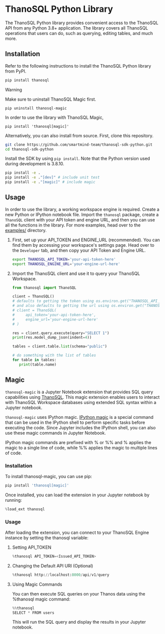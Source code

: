 # ThanoSQL Python Library

The ThanoSQL Python library provides convenient access to the ThanoSQL API from any Python 3.8+ application. The library covers all ThanoSQL operations that users can do, such as querying, editing tables, and much more.

## Installation

Refer to the following instructions to install the ThanoSQL Python library from PyPI.

```bash
pip install thanosql
```

> [!WARNING]
> Make sure to uninstall ThanoSQL Magic first.
>
> `pip uninstall thanosql-magic`
>
> In order to use the library with ThanoSQL Magic,
>
> `pip install 'thanosql[magic]'`

Alternatively, you can also install from source. First, clone this repository.

```bash
git clone https://github.com/smartmind-team/thanosql-sdk-python.git
cd thanosql-sdk-python
```

Install the SDK by using `pip install`. Note that the Python version used during development is 3.8.10.

```bash
pip install -e .
pip install -e ."[dev]" # include unit test
pip install -e ."[magic]" # include magic
```

## Usage

In order to use the library, a working workspace engine is required. Create a new Python or IPython notebook file. Import the `thanosql` package, create a `ThanoSQL` client with your API token and engine URL, and then you can use all the functions in the library. For more examples, head over to the [examples/](./examples/) directory.

1. First, set up your API_TOKEN and ENGINE_URL (recommended). You can find them by accessing your workspace's settings page. Head over to the `Developer` tab, and then copy your API Token and Engine URL.

   ```bash
   export THANOSQL_API_TOKEN='your-api-token-here'
   export THANOSQL_ENGINE_URL='your-engine-url-here'
   ```

2. Import the ThanoSQL client and use it to query your ThanoSQL Workspace.

   ```python
   from thanosql import ThanoSQL

   client = ThanoSQL()
   # defaults to getting the token using os.environ.get("THANOSQL_API_TOKEN"),
   # and also defaults to getting the url using os.environ.get("THANOSQL_ENGINE_URL"),
   # client = ThanoSQL(
   #     api_token='your-api-token-here',
   #     engine_url='your-engine-url-here'
   # )

   res = client.query.execute(query="SELECT 1")
   print(res.model_dump_json(indent=4))

   tables = client.table.list(schema="public")

   # do something with the list of tables
   for table in tables:
      print(table.name)
   ```

## Magic

`thanosql-magic` is a Jupyter Notebook extension that provides SQL query capabilities using [ThanoSQL](https://www.thanosql.ai). This magic extension enables users to interact with ThanoSQL Workspace databases using extended SQL syntax within a Jupyter notebook.

`thanosql-magic` uses IPython magic. [IPython magic](https://ipython.readthedocs.io/en/stable/interactive/magics.html) is a special command that can be used in the IPython shell to perform specific tasks before executing the code. Since Jupyter includes the IPython shell, you can also use these magic commands in Jupyter Notebook.

IPython magic commands are prefixed with % or %% and % applies the magic to a single line of code, while %% applies the magic to multiple lines of code.

### Installation

To install thanosql-magic, you can use pip:

```bash
pip install 'thanosql[magic]'
```

Once installed, you can load the extension in your Jupyter notebook by running:

```python
%load_ext thanosql
```

### Usage

After loading the extension, you can connect to your ThanoSQL Engine instance by setting the thanosql variable:

1. Setting API_TOKEN

   ```python
   %thanosql API_TOKEN=<Issued_API_TOKEN>
   ```

2. Changing the Default API URI (Optional)

   ```python
   %thanosql http://localhost:8000/api/v1/query
   ```

3. Using Magic Commands

   You can then execute SQL queries on your Thanos data using the %thanosql magic command:

   ```python
   %%thanosql
   SELECT * FROM users
   ```

   This will run the SQL query and display the results in your Jupyter notebook.
